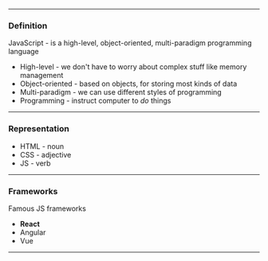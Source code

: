 - - -
### Definition
JavaScript - is a high-level, object-oriented, multi-paradigm programming language

- High-level - we don't have to worry about complex stuff like memory management
- Object-oriented - based on objects, for storing most kinds of data
- Multi-paradigm - we can use different styles of programming
- Programming - instruct computer to _do_ things
- - -
### Representation
- HTML - noun
- CSS - adjective
- JS - verb
- - -
### Frameworks
Famous JS frameworks
- __React__
- Angular
- Vue
- - -